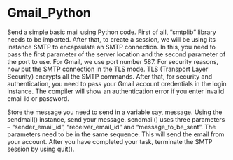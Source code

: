 # Gmail_Python
Send a simple basic mail using Python code.
First of all, “smtplib” library needs to be imported.
After that, to create a session, we will be using its instance SMTP to encapsulate an SMTP connection. 
In this, you need to pass the first parameter of the server location and the second parameter of the port to use. 
For Gmail, we use port number 587.
For security reasons, now put the SMTP connection in the TLS mode. 
TLS (Transport Layer Security) encrypts all the SMTP commands.
After that, for security and authentication, you need to pass your Gmail account credentials in the login instance.
The compiler will show an authentication error if you enter invalid email id or password.

Store the message you need to send in a variable say, message. 
Using the sendmail() instance, send your message. sendmail() uses three parameters – “sender_email_id”, “receiver_email_id” and “message_to_be_sent”.
The parameters need to be in the same sequence. This will send the email from your account. 
After you have completed your task, terminate the SMTP session by using quit().



